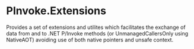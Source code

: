 # PInvoke.Extensions
Provides a set of extensions and utilites which facilitates the exchange of data from and to .NET P/Invoke methods (or UnmanagedCallersOnly using NativeAOT) avoiding use of both native pointers and unsafe context.